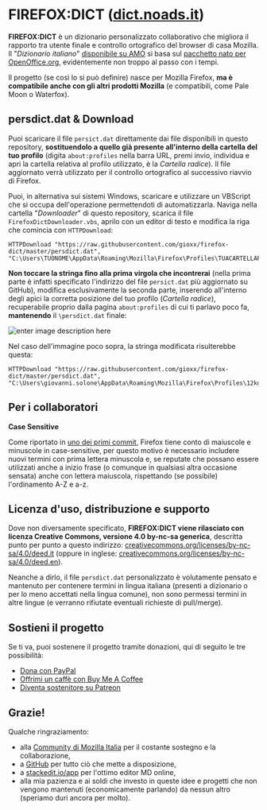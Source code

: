 
FIREFOX:DICT ([dict.noads.it](https://dict.noads.it))
===================
**FIREFOX:DICT** è un dizionario personalizzato collaborativo che migliora il rapporto tra utente finale e controllo ortografico del browser di casa Mozilla. Il "*Dizionario italiano*" [disponibile su AMO](https://addons.mozilla.org/it/firefox/addon/dizionario-italiano/?src=userprofile) si basa sul [pacchetto nato per OpenOffice.org](https://extensions.openoffice.org/project/dict-it), evidentemente non troppo al passo con i tempi.

Il progetto (se così lo si può definire) nasce per Mozilla Firefox, **ma è compatibile anche con gli altri prodotti Mozilla** (e compatibili, come Pale Moon o Waterfox).

persdict.dat & Download
-----------------

Puoi scaricare il file `persict.dat` direttamente dai file disponibili in questo repository, **sostituendolo a quello già presente all'interno della cartella del tuo profilo** (digita `about:profiles` nella barra URL, premi invio, individua e apri la cartella relativa al profilo utilizzato, è la *Cartella radice*). Il file aggiornato verrà utilizzato per il controllo ortografico al successivo riavvio di Firefox.

Puoi, in alternativa sui sistemi Windows, scaricare e utilizzare un VBScript che si occupa dell'operazione permettendoti di automatizzarla. Naviga nella cartella "*Downloader*" di questo repository, scarica il file `FirefoxDictDownloader.vbs`, aprilo con un editor di testo e modifica la riga che comincia con `HTTPDownload`:

    HTTPDownload "https://raw.githubusercontent.com/gioxx/firefox-dict/master/persdict.dat", "C:\Users\TUONOME\AppData\Roaming\Mozilla\Firefox\Profiles\TUACARTELLAPROFILO\persdict.dat"

**Non toccare la stringa fino alla prima virgola che incontrerai** (nella prima parte è infatti specificato l'indirizzo del file `persict.dat` più aggiornato su GitHub), modifica esclusivamente la seconda parte, inserendo all'interno degli apici la corretta posizione del tuo profilo (*Cartella radice*), recuperabile proprio dalla pagina `about:profiles` di cui ti parlavo poco fa, **mantenendo** il `\persdict.dat` finale:

![enter image description here](https://dict.noads.it/images/about_profiles.png)

Nel caso dell'immagine poco sopra, la stringa modificata risulterebbe questa:

    HTTPDownload "https://raw.githubusercontent.com/gioxx/firefox-dict/master/persdict.dat", "C:\Users\giovanni.solone\AppData\Roaming\Mozilla\Firefox\Profiles\12kdrzbp.uBlock\persdict.dat"

## Per i collaboratori

**Case Sensitive**

Come riportato in [uno dei primi commit](https://github.com/gioxx/firefox-dict/commit/7d6be15daee11d7da0bee511300f0f8e3265b094), Firefox tiene conto di maiuscole e minuscole in case-sensitive, per questo motivo è necessario includere nuovi termini con prima lettera minuscola e, se reputate che possano essere utilizzati anche a inizio frase (o comunque in qualsiasi altra occasione sensata) anche con lettera maiuscola, rispettando (se possibile) l'ordinamento A-Z e a-z.

Licenza d'uso, distribuzione e supporto
---------------------------------------

Dove non diversamente specificato, **FIREFOX:DICT viene rilasciato con licenza Creative Commons, versione 4.0 by-nc-sa generica**, descritta punto per punto a questo indirizzo: [creativecommons.org/licenses/by-nc-sa/4.0/deed.it](https://creativecommons.org/licenses/by-nc-sa/4.0/deed.it) (oppure in inglese: [creativecommons.org/licenses/by-nc-sa/4.0/deed.en](https://creativecommons.org/licenses/by-nc-sa/4.0/deed.en)).

Neanche a dirlo, il file `persdict.dat` personalizzato è volutamente pensato e mantenuto per contenere termini in lingua italiana (presenti a dizionario o per lo meno accettati nella lingua comune), non sono permessi termini in altre lingue (e verranno rifiutate eventuali richieste di pull/merge).

## Sostieni il progetto
Se ti va, puoi sostenere il progetto tramite donazioni, qui di seguito le tre possibilità:

 - [Dona con PayPal](https://paypal.me/gioxx)
 - [Offrimi un caffè con Buy Me A Coffee](https://www.buymeacoffee.com/gioxx)
 - [Diventa sostenitore su Patreon](https://www.patreon.com/gioxx)

Grazie!
-------
Qualche ringraziamento:

 - alla [Community di Mozilla Italia](https://forum.mozillaitalia.org) per il costante sostegno e la collaborazione,
 - a [GitHub](https://github.com/) per tutto ciò che mette a disposizione,
 - a [stackedit.io/app](https://stackedit.io/app) per l'ottimo editor MD online,
 - alla mia pazienza e ai soldi che investo in queste idee e progetti che non vengono mantenuti (economicamente parlando) da nessun altro (speriamo duri ancora per molto).
